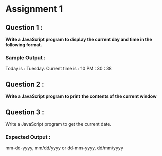 # Assignment 1

## Question 1 :
**Write a JavaScript program to display the current day and time in the following format.**

### Sample Output : 
Today is : Tuesday.
Current time is : 10 PM : 30 : 38

## Question 2 :
**Write a JavaScript program to print the contents of the current window**

## Question 3 :
Write a JavaScript program to get the current date.

### Expected Output : 
mm-dd-yyyy, mm/dd/yyyy or dd-mm-yyyy, dd/mm/yyyy
